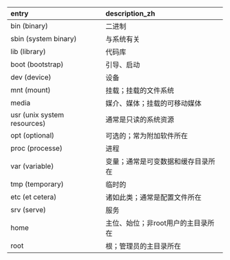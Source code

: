 entry                       | description_zh
:-                          | :-
bin (binary)                | 二进制
sbin (system binary)        | 与系统有关
lib (library)               | 代码库
boot (bootstrap)            | 引导、启动
dev (device)                | 设备
mnt (mount)                 | 挂载；挂载的文件系统
media                       | 媒介、媒体；挂载的可移动媒体
usr (unix system resources) | 通常是只读的系统资源
opt (optional)              | 可选的；常为附加软件所在
proc (processe)             | 进程
var (variable)              | 变量；通常是可变数据和缓存目录所在
tmp (temporary)             | 临时的
etc (et cetera)             | 诸如此类；通常是配置文件所在
srv (serve)                 | 服务
home                        | 主位、始位；非root用户的主目录所在
root                        | 根；管理员的主目录所在